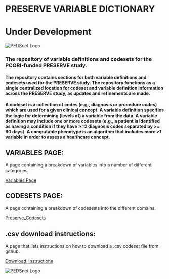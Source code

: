 # PRESERVE VARIABLE DICTIONARY
# Under Development
![PEDSnet Logo](https://raw.githubusercontent.com/PRESERVE-Coordinating-Center/preserve_codesets/main/images/pedsnet_logo.png)

### The repository of variable definitions and codesets for the PCORI-funded PRESERVE study.

#### The repository contains sections for both variable definitions and codesets used for the PRESERVE study. The repository functions as a single centralized location for codeset and variable definition information across the PRESERVE study, as updates and refinements are made.
#### A codeset is a collection of codes (e.g., diagnosis or procedure codes) which are used for a given clinical concept. A variable definition specifies the logic for determining (levels of) a variable from the data. A variable definition may include one or more codesets (e.g., a patient is identified as having a condition if they have >=2 diagnosis codes separated by >= 90 days). A computable phenotype is an algorithm that includes more >1 variable in order to assess a healthcare concept.


## VARIABLES PAGE:
A page containing a breakdown of variables into a number of different categories.

[Variables Page](./pages/hierarchy.md)

## CODESETS PAGE:
A page containing a breakdown of codesests into the different domains. 

[Preserve_Codesets](./pages/codesets.md)

## .csv download instructions:
A page that lists instructions on how to download a .csv codeset file from github.

[Download_Instructions](./pages/download_csv.md)


![PEDSnet Logo](https://raw.githubusercontent.com/PRESERVE-Coordinating-Center/preserve_codesets/main/images/pedsnet_logo.png)
